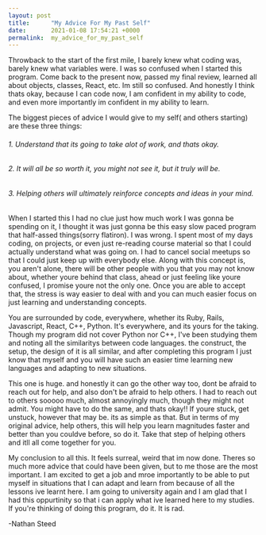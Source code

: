 ```yaml
---
layout: post
title:      "My Advice For My Past Self"
date:       2021-01-08 17:54:21 +0000
permalink:  my_advice_for_my_past_self
---
```



Throwback to the start of the first mile, I barely knew what coding was, barely knew what variables were. I was so confused when I started this program. Come back to the present now, passed my final review, learned all about objects, classes, React, etc. Im still so confused. And honestly I think thats okay, because I can code now, I am confident in my ability to code, and even more importantly im confident in my ability to learn. 

The biggest pieces of advice I would give to my self( and others starting) are these three things:
###### 1. Understand that its going to take alot of work, and thats okay.
###### 2. It will all be so worth it, you might not see it, but it truly will be.
###### 3. Helping others will ultimately reinforce concepts and ideas in your mind.


When I started this I had no clue just how much work I was gonna be spending on it, I thought it was just gonna be this easy slow paced program that half-assed things(sorry flatiron). I was wrong. I spent most of my days coding, on projects, or even just re-reading course material so that I could actually understand what was going on. I had to cancel social meetups so that I could just keep up with everybody else. Along with this concept is, you aren't alone, there will be other people with you that you may not know about, whether youre behind that class, ahead or just feeling like youre confused, I promise youre not the only one. Once you are able to accept that, the stress is way easier to deal with and you can much easier focus on just learning and understanding concepts. 

You are surrounded by code, everywhere, whether its Ruby, Rails, Javascript, React, C++, Python. It's everywhere, and its yours for the taking. Though my program did not cover Python nor C++, I've been studying them and noting all the similaritys between code languages. the construct, the setup, the design of it is all similar, and after completing this program I just know that myself and you will have such an easier time learning new languages and adapting to new situations. 

This one is huge. and honestly it can go the other way too, dont be afraid to reach out for help, and also don't be afraid to help others. I had to reach out to others sooooo much, almost annoyingly much, though they might not admit. You might have to do the same, and thats okay!! If youre stuck, get unstuck, however that may be. its as simple as that. But in terms of my original advice, help others, this will help you learn magnitudes faster and better than you couldve before, so do it. Take that step of helping others and itll all come together for you. 


My conclusion to all this. It feels surreal, weird that im now done. Theres so much more advice that could have been given, but to me those are the most important. I am excited to get a job and mroe importantly to be able to put myself in situations that I can adapt and learn from because of all the lessons ive learnt here. I am going to university again and I am glad that I had this oppurtinity so that i can apply what ive learned here to my studies. If you're thinking of doing this program, do it. It is rad. 

-Nathan Steed
